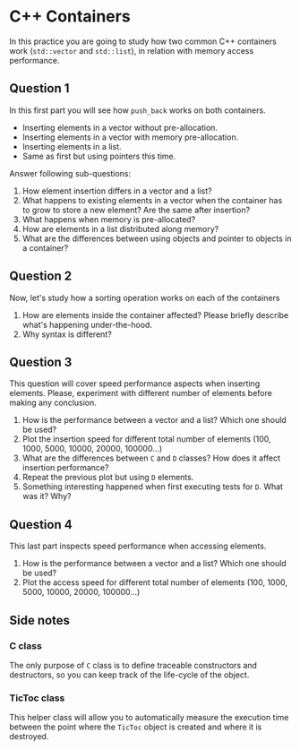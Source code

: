 # C++ Containers

In this practice you are going to study how two common C++ containers work (```std::vector``` and ```std::list```), in relation with memory access performance.

## Question 1
In this first part you will see how ```push_back``` works on both containers.
-  Inserting elements in a vector without pre-allocation.
-  Inserting elements in a vector with memory pre-allocation.
-  Inserting elements in a list.
-  Same as first but using pointers this time.

Answer following sub-questions:

1. How element insertion differs in a vector and a list?
2. What happens to existing elements in a vector when the container has to grow to store a new element? Are the same after insertion?
3. What happens when memory is pre-allocated?
4. How are elements in a list distributed along memory?
5. What are the differences between using objects and pointer to objects in a container?

## Question 2
Now, let's study how a sorting operation works on each of the containers

1. How are elements inside the container affected? Please briefly describe what's happening under-the-hood.
2. Why syntax is different?

## Question 3
This question will cover speed performance aspects when inserting elements. Please, experiment with different number of elements before making any conclusion.

1. How is the performance between a vector and a list? Which one should be used?
2. Plot the insertion speed for different total number of elements (100, 1000, 5000, 10000, 20000, 100000...)
3. What are the differences between ```C``` and ```D``` classes? How does it affect insertion performance?
4. Repeat the previous plot but using ```D``` elements.
5. Something interesting happened when first executing tests for ```D```. What was it? Why?

## Question 4
This last part inspects speed performance when accessing elements.

1. How is the performance between a vector and a list? Which one should be used?
2. Plot the access speed for different total number of elements (100, 1000, 5000, 10000, 20000, 100000...)

## Side notes
### C class
The only purpose of ```C``` class is to define traceable constructors and destructors, so you can keep track of the life-cycle of the object.

### TicToc class
This helper class will allow you to automatically measure the execution time between the point where the ```TicToc``` object is created and where it is destroyed.
